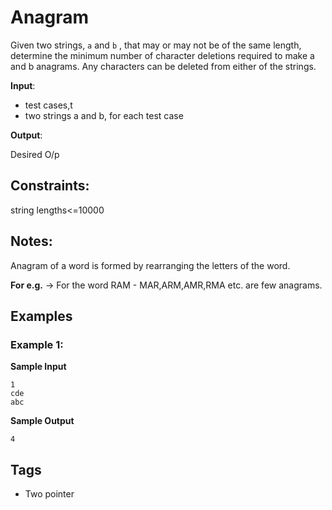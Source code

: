 # Anagram

Given two strings, `a` and `b` , that may or may not be of the same length,
determine the minimum number of character deletions required to make a and b
anagrams. Any characters can be deleted from either of the strings.

**Input**:

- test cases,t
- two strings a and b, for each test case

**Output**:

Desired O/p

## Constraints:

string lengths<=10000

## Notes:

Anagram of a word is formed by rearranging the letters of the word.

**For e.g.** -> For the word RAM - MAR,ARM,AMR,RMA etc. are few anagrams.

## Examples

### Example 1:

**Sample Input**

```
1
cde
abc
```

**Sample Output**

```
4
```

## Tags

- Two pointer
